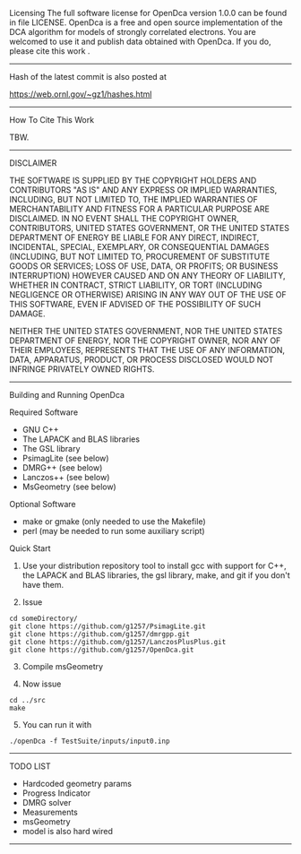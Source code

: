  
Licensing
The full software license for OpenDca version 1.0.0 
can be found in
file LICENSE. 
OpenDca is a free and open source implementation of the 
DCA algorithm for models of strongly correlated electrons. 
You are welcomed to use it and publish data 
obtained with OpenDca. If you do, please cite this
work .

-------------------------------------------------------------------------------

Hash of the latest commit is also posted at

https://web.ornl.gov/~gz1/hashes.html

-------------------------------------------------------------------------------

How To Cite This Work

TBW.

-------------------------------------------------------------------------------

DISCLAIMER

THE SOFTWARE IS SUPPLIED BY THE COPYRIGHT HOLDERS AND
CONTRIBUTORS "AS IS" AND ANY EXPRESS OR IMPLIED
WARRANTIES, INCLUDING, BUT NOT LIMITED TO, THE IMPLIED
WARRANTIES OF MERCHANTABILITY AND FITNESS FOR A
PARTICULAR PURPOSE ARE DISCLAIMED. IN NO EVENT SHALL THE
COPYRIGHT OWNER, CONTRIBUTORS, UNITED STATES GOVERNMENT,
OR THE UNITED STATES DEPARTMENT OF ENERGY BE LIABLE FOR
ANY DIRECT, INDIRECT, INCIDENTAL, SPECIAL, EXEMPLARY, OR
CONSEQUENTIAL DAMAGES (INCLUDING, BUT NOT LIMITED TO,
PROCUREMENT OF SUBSTITUTE GOODS OR SERVICES; LOSS OF USE,
DATA, OR PROFITS; OR BUSINESS INTERRUPTION) HOWEVER
CAUSED AND ON ANY THEORY OF LIABILITY, WHETHER IN
CONTRACT, STRICT LIABILITY, OR TORT (INCLUDING NEGLIGENCE
OR OTHERWISE) ARISING IN ANY WAY OUT OF THE USE OF THIS
SOFTWARE, EVEN IF ADVISED OF THE POSSIBILITY OF SUCH
DAMAGE.

NEITHER THE UNITED STATES GOVERNMENT, NOR THE UNITED
STATES DEPARTMENT OF ENERGY, NOR THE COPYRIGHT OWNER, NOR
ANY OF THEIR EMPLOYEES, REPRESENTS THAT THE USE OF ANY
INFORMATION, DATA, APPARATUS, PRODUCT, OR PROCESS
DISCLOSED WOULD NOT INFRINGE PRIVATELY OWNED RIGHTS.

-------------------------------------------------------------------------------

Building and Running OpenDca

Required Software

* GNU C++
* The LAPACK and BLAS libraries
* The GSL library
* PsimagLite (see below)
* DMRG++ (see below)
* Lanczos++ (see below)
* MsGeometry (see below)

Optional Software

* make or gmake (only needed to use the Makefile)
* perl (may be needed to run some auxiliary script)

Quick Start

1. Use your distribution repository tool to install gcc with support for C++,
the LAPACK and BLAS libraries, the gsl library, make, and git 
if you don't have them.

2. Issue
```
cd someDirectory/
git clone https://github.com/g1257/PsimagLite.git
git clone https://github.com/g1257/dmrgpp.git
git clone https://github.com/g1257/LanczosPlusPlus.git
git clone https://github.com/g1257/OpenDca.git
```

3. Compile msGeometry

4. Now issue
```
cd ../src
make
```
5. You can run it with
```
./openDca -f TestSuite/inputs/input0.inp
```
-------------------------------------------------------------------------------

TODO LIST

* Hardcoded geometry params
* Progress Indicator
* DMRG solver
* Measurements
* msGeometry
* model is also hard wired

-------------------------------------------------------------------------------

